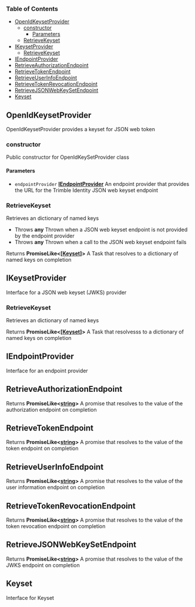 ### Table of Contents

*   [OpenIdKeysetProvider][1]
    *   [constructor][2]
        *   [Parameters][3]
    *   [RetrieveKeyset][4]
*   [IKeysetProvider][5]
    *   [RetrieveKeyset][6]
*   [IEndpointProvider][7]
*   [RetrieveAuthorizationEndpoint][8]
*   [RetrieveTokenEndpoint][9]
*   [RetrieveUserInfoEndpoint][10]
*   [RetrieveTokenRevocationEndpoint][11]
*   [RetrieveJSONWebKeySetEndpoint][12]
*   [Keyset][13]

## OpenIdKeysetProvider

OpenIdKeysetProvider provides a keyset for JSON web token

### constructor

Public constructor for OpenIdKeySetProvider class

#### Parameters

*   `endpointProvider` **[IEndpointProvider][7]** An endpoint provider that provides the URL for the Trimble Identity JSON web keyset endpoint

### RetrieveKeyset

Retrieves an dictionary of named keys

*   Throws **any** Thrown when a JSON web keyset endpoint is not provided by the endpoint provider
*   Throws **any** Thrown when a call to the JSON web keyset endpoint fails

Returns **PromiseLike<\[[Keyset][13]]>** A Task that resolves to a dictionary of named keys on completion

## IKeysetProvider

Interface for a JSON web keyset (JWKS) provider

### RetrieveKeyset

Retrieves an dictionary of named keys

Returns **PromiseLike<\[[Keyset][13]]>** A Task that resolvesss to a dictionary of named keys on completion

## IEndpointProvider

Interface for an endpoint provider

## RetrieveAuthorizationEndpoint

Returns **PromiseLike<[string][14]>** A promise that resolves to the value of the authorization endpoint on completion

## RetrieveTokenEndpoint

Returns **PromiseLike<[string][14]>** A promise that resolves to the value of the token endpoint on completion

## RetrieveUserInfoEndpoint

Returns **PromiseLike<[string][14]>** A promise that resolves to the value of the user information endpoint on completion

## RetrieveTokenRevocationEndpoint

Returns **PromiseLike<[string][14]>** A promise that resolves to the value of the token revocation endpoint on completion

## RetrieveJSONWebKeySetEndpoint

Returns **PromiseLike<[string][14]>** A promise that resolves to the value of the JWKS endpoint on completion

## Keyset

Interface for Keyset

[1]: #openidkeysetprovider

[2]: #constructor

[3]: #parameters

[4]: #retrievekeyset

[5]: #ikeysetprovider

[6]: #retrievekeyset-1

[7]: #iendpointprovider

[8]: #retrieveauthorizationendpoint

[9]: #retrievetokenendpoint

[10]: #retrieveuserinfoendpoint

[11]: #retrievetokenrevocationendpoint

[12]: #retrievejsonwebkeysetendpoint

[13]: #keyset

[14]: https://developer.mozilla.org/docs/Web/JavaScript/Reference/Global_Objects/String